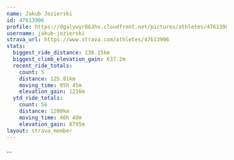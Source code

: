 ```yaml
---
name: Jakub Jezierski
id: 47613906
profile: https://dgalywyr863hv.cloudfront.net/pictures/athletes/47613906/14681924/1/large.jpg
username: jakub-jezierski
strava_url: https://www.strava.com/athletes/47613906
stats:
  biggest_ride_distance: 138.15km
  biggest_climb_elevation_gain: 637.2m
  recent_ride_totals:
    count: 5
    distance: 125.81km
    moving_time: 05h 45m
    elevation_gain: 1216m
  ytd_ride_totals:
    count: 56
    distance: 1200km
    moving_time: 46h 40m
    elevation_gain: 8795m
layout: strava_member
--- 
```

...
